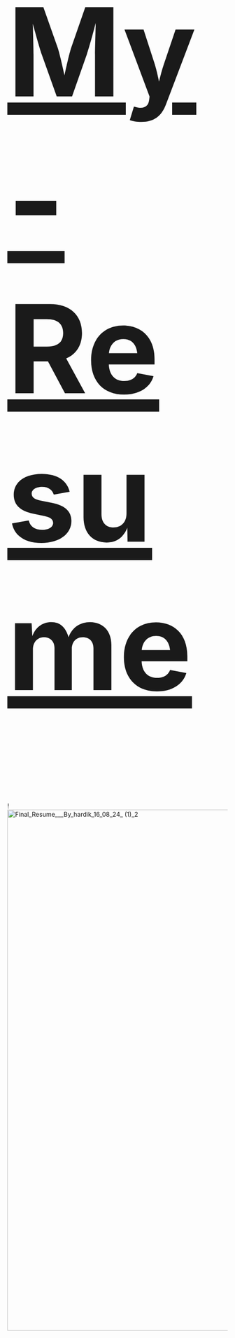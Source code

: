 <h1 style="font-size: 20em;"><a href="https://github.com/user-attachments/files/16649507/Final_Resume___By_hardik_16_08_24_.1.pdf">My-Resume</a></h1>
!<img width="1190" alt="Final_Resume___By_hardik_16_08_24_ (1)_2" src="https://github.com/user-attachments/assets/f121e681-230d-4b1b-bbfa-1580d749b491">
